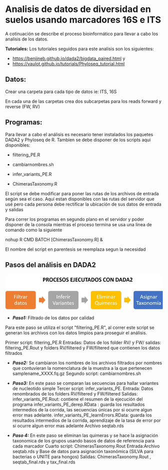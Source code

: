 # **Analisis de datos de diversidad en suelos usando marcadores 16S e ITS**

A cotinuación se describe el proceso bioinformático para llevar a cabo los analisis de los datos.

**Tutoriales:**
Los tutoriales seguidos para este analisis son los siguientes:

* https://benjjneb.github.io/dada2/bigdata_paired.html y
* https://vaulot.github.io/tutorials/Phyloseq_tutorial.html

## **Datos:**

Crear una carpeta para cada tipo de datos ie: ITS, 16S

En cada una de las carpetas crea dos subcarpetas para los reads forward y reverse (FW, RV)

## **Programas:** 

Para llevar a cabo el análisis es necesario tener instalados los paquetes DADA2 y Phyloseq de R.
Tambien se debe disponer de los scripts aqui disponibles:

* filtering_PE.R

* cambiarnombres.sh  

* infer_variants_PE.R 

* ChimerasTaxonomy.R 

El script se debe modificar para poner las rutas de los archivos de entrada según sea el caso. Aquí estan disponibles con las rutas del servidor que usé pero cada persona debe rectificar la ubicación de sus datos de entrada y salidas


Para correr los programas en segundo plano en el servidor y poder disponer de la consola mientras el proceso termina se usa una linea de comando como la siguiente

nohup R CMD BATCH [ChimerasTaxonomy.R] &

El nombre del script en parentesis se reemplaza segun la necesidad

## **Pasos del análisis en DADA2**

![](dada2_proceso.jpg)

- **_Paso1:_** Filtrado de los datos por calidad

Para este paso se utiliza el script "filtering_PE.R", al correr este script se generan los archivos con los datos limpios para 
proseguir el análisis. 

Primer script: filtering_PE.R
Entradas: Datos de los folder RV/ y FW/
salidas: filtering_PE.Rout y folders RV/filtered y FW/filtered que contienen los datos filtrados

 * **_Paso2:_** Se cambiaron los nombres de los archivos filtrados por nombres que contuvieran la nomenclatura de la muestra a la que pertenecen samplename_XXXX.fq.gz
Segundo script: cambiarnombres.sh 

 * **_Paso3:_** En este paso se comparan las secuencias para hallar variantes de nucleotido simple
Tercer script: infer_variants_PE.
Entrada: Datos renombrados de los folders RV/filtered y FW/filtered
Salidas:
infer_variants_PE.Rout: contiene el resumen de la ejecución del programa 
infer_variants_PE_derep.RData : guarda los resultados intermedios de la corrida, las secuencias únicas por si ocurre algun error mas adelante.
infer_variants_PE_learnErrors.RData: guarda los resultados intermedios de la corrida, aprendizaje de la tasa de error por si ocurre algun error mas adelante
Archivo seqtab.rds

 * **_Paso 4:_** En este paso se eliminan las quimeras y se hace la asignación taxonomica de los grupos usando basos de datos de referencia para cada marcador
Cuarto script: ChimerasTaxonomy.Rout 
Entrada:Archivo seqtab.rds y Base de datos para asignación taxonómica (SILVA para bacterias o UNITE para hongos)
Salidas: ChimerasTaxonomy.Rout , seqtab_final.rds y tax_final.rds



 
